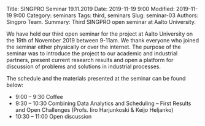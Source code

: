 Title: SINGPRO Seminar 19.11.2019
Date: 2019-11-19 9:00
Modified: 2019-11-19 9:00
Category: seminars
Tags: third, seminars
Slug: seminar-03
Authors: Singpro Team.
Summary: Third SINGPRO open seminar at Aalto University.

We have held our third open seminar for the project at Aalto University on the 19th of November 2019 
between 9-11am. We thank everyone who joined the seminar either physically or over the internet.
The purpose of the seminar was to introduce the project to our academic and industrial
partners, present current research results and open a platform for discussion of problems and solutions
in industrial processes.

The schedule and the materials presented at the seminar can be found below:


- 9:00 – 9:30 Coffee
- 9:30 – 10:30 Combining Data Analytics and Scheduling – First Results and Open Challenges (Profs. Iiro Harjunkoski & Keijo Heljanko)
- 10:30 – 11:00 Open discussion

<!--
**You can find the slides of the presentation [here]({attach}/downloads/2019-04-17-SINGPRO-seminar-slides.pdf)**   
-->